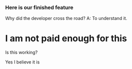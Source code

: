 ### Here is our finished feature
Why did the developer cross the road?
A: To understand it.



# I am not paid enough for this

Is this working? 

Yes I believe it is